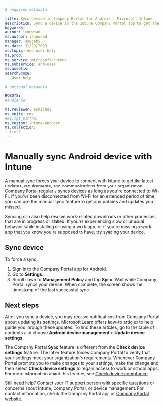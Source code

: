```yaml
---
# required metadata

title: Sync device in Company Portal for Android - Microsoft Intune
description: Sync a device in the Intune Company Portal app to get the latest updates and policies for work. 
keywords:
author: lenewsad
ms.author: lanewsad
manager: dougeby
ms.date: 11/29/2023
ms.topic: end-user-help
ms.prod:
ms.service: microsoft-intune
ms.subservice: end-user
ms.assetid: 
searchScope:
 - User help

# optional metadata

ROBOTS:  
#audience:

ms.reviewer: esmichel
ms.suite: ems
#ms.tgt_pltfrm:
ms.custom: intune-enduser
ms.collection:
- tier2
---
```



# Manually sync Android device with Intune  

A manual sync forces your device to connect with Intune to get the latest updates, requirements, and communications from your organization. Company Portal regularly syncs devices as long as you're connected to Wi-Fi. If you've been disconnected from Wi-Fi for an extended period of time, you can use the manual sync feature to get any policies and updates you missed.    
 
Syncing can also help resolve work-related downloads or other processes that are in progress or stalled. If you're experiencing slow or unusual behavior while installing or using a work app, or if you're missing a work app that you know you're supposed to have, try syncing your device.   


## Sync device  
To force a sync:    

1. Sign in to the Company Portal app for Android.  
2. Go to **Settings**.   
3. Scroll down to **Management Policy** and tap **Sync**. Wait while Company Portal syncs your device. When complete, the screen shows the timestamp of the last successful sync.  

## Next steps  
After you sync a device, you may receive notifications from Company Portal about updating its settings. Microsoft Learn offers how-to articles to help guide you through these updates. To find these articles, go to the table of contents and choose **Android device management** > **Update device settings**.  

The Company Portal **Sync** feature is different from the **Check device settings** feature. The latter feature forces Company Portal to verify that your settings meet your organization's requirements. Whenever Company Portal prompts you to make changes to your settings, make the change and then select **Check device settings** to regain access to work or school apps. For more information about this feature, see [Check device compliance](check-compliance-on-your-device-android.md).   

Still need help? Contact your IT support person with specific questions or concerns about Intune, Company Portal, or device management. For contact information, check the Company Portal app or [Company Portal website](https://go.microsoft.com/fwlink/?linkid=2010980).  




